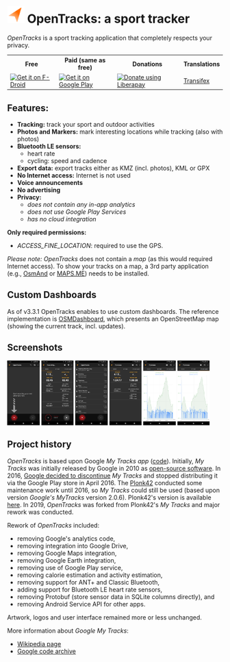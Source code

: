 # <img src="drawable-svg/LOGO.svg" alt="OpenTracks logo" height="40"></img> OpenTracks: a sport tracker

_OpenTracks_ is a sport tracking application that completely respects your privacy.

<table>
    <tr>
        <th>Free</th>
        <th>Paid (same as free)</th>
        <th>Donations</th>
        <th>Translations</th>
    </tr>
    <tr>
        <td>
            <a href="https://f-droid.org/packages/de.dennisguse.opentracks">
                <img alt="Get it on F-Droid" src="https://fdroid.gitlab.io/artwork/badge/get-it-on.png" height="60" align="middle">
            </a>
        </td>
        <td>
            <a href="https://play.google.com/store/apps/details?id=de.dennisguse.opentracks.playstore">
                <img alt="Get it on Google Play" src="https://play.google.com/intl/en_us/badges/static/images/badges/en_badge_web_generic.png" height="60" align="middle">
            </a>
        </td>
        <td>
            <a href="https://liberapay.com/dennis.guse/donate">
                <img alt="Donate using Liberapay" src="https://liberapay.com/assets/widgets/donate.svg" height="45" align="middle">
            </a>
        </td>
        <td>
            <a href="https://www.transifex.com/opentracks/opentracks/">
                Transifex
            </a>
        </td>
    </tr>
</table>

## Features:
* __Tracking:__ track your sport and outdoor activities 
* __Photos and Markers:__ mark interesting locations while tracking (also with photos)
* __Bluetooth LE sensors:__ 
  * heart rate
  * cycling: speed and cadence
* __Export data:__ export tracks either as KMZ (incl. photos), KML or GPX
* __No Internet access:__ Internet is not used
* __Voice announcements__
* __No advertising__
* __Privacy:__
    * _does not contain any in-app analytics_
    * _does not use Google Play Services_ 
    * _has no cloud integration_
    
__Only required permissions:__
* _ACCESS_FINE_LOCATION_: required to use the GPS.

_Please note:_
_OpenTracks_ does not contain a _map_ (as this would required Internet access).
To show your tracks on a map, a 3rd party application (e.g., [OsmAnd](https://play.google.com/store/apps/details?id=net.osmand) or [MAPS.ME](https://play.google.com/store/apps/details?id=com.mapswithme.maps.pro)) needs to be installed.  

## Custom Dashboards
As of v3.3.1 OpenTracks enables to use custom dashboards.
The reference implementation is [OSMDashboard](https://github.com/OpenTracksApp/OSMDashboard), which presents an OpenStreetMap map (showing the current track, incl. updates).

## Screenshots
<div>
    <img width="15%" src="fastlane/metadata/android/en-US/phoneScreenshots/screenshot_1.png">
    <img width="15%" src="fastlane/metadata/android/en-US/phoneScreenshots/screenshot_2.png">
    <img width="15%" src="fastlane/metadata/android/en-US/phoneScreenshots/screenshot_3.png">
    <img width="15%" src="fastlane/metadata/android/en-US/phoneScreenshots/screenshot_4.png">
    <img width="15%" src="fastlane/metadata/android/en-US/phoneScreenshots/screenshot_5.png">
    <img width="15%" src="fastlane/metadata/android/en-US/phoneScreenshots/screenshot_6.png">
</div>

## Project history

_OpenTracks_ is based upon Google _My Tracks app_ ([code](https://code.google.com/archive/p/mytracks/)).
Initially, _My Tracks_ was initially released by Google in 2010 as [open-source software](http://google-latlong.blogspot.fr/2010/05/code-for-my-tracks-is-now-yours.html).
In 2016, [Google decided to discontinue](https://support.google.com/maps/answer/6333516) _My Tracks_ and stopped distributing it via the Google Play store in April 2016.
The [Plonk42](https://github.com/plonk42) conducted some maintenance work until 2016, so _My Tracks_ could still be used (based upon version _Google's MyTracks_ version 2.0.6).
Plonk42's version is available [here](https://github.com/Plonk42/mytracks).
In 2019, _OpenTracks_ was forked from Plonk42's _My Tracks_ and major rework was conducted.

Rework of _OpenTracks_ included:
* removing Google's analytics code, 
* removing integration into Google Drive, 
* removing Google Maps integration,
* removing Google Earth integration,
* removing use of Google Play service,
* removing calorie estimation and activity estimation,
* removing support for ANT+ and Classic Bluetooth,
* adding support for Bluetooth LE heart rate sensors,
* removing Protobuf (store sensor data in SQLite columns directly), and
* removing Android Service API for other apps.

Artwork, logos and user interface remained more or less unchanged. 

More information about _Google My Tracks_:
* [Wikipedia page](https://en.wikipedia.org/wiki/MyTracks)
* [Google code archive](https://code.google.com/archive/p/mytracks/)
